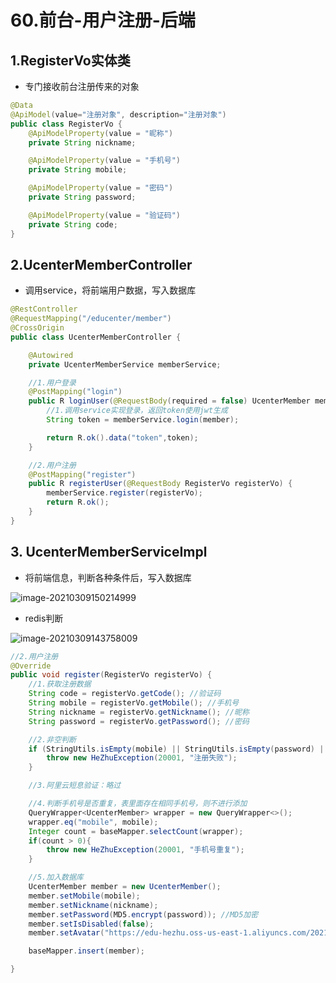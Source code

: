 # 60.前台-用户注册-后端

## 1.RegisterVo实体类

* 专门接收前台注册传来的对象

```java
@Data
@ApiModel(value="注册对象", description="注册对象")
public class RegisterVo {
    @ApiModelProperty(value = "昵称")
    private String nickname;

    @ApiModelProperty(value = "手机号")
    private String mobile;

    @ApiModelProperty(value = "密码")
    private String password;

    @ApiModelProperty(value = "验证码")
    private String code;
}
```

## 2.UcenterMemberController

* 调用service，将前端用户数据，写入数据库

```java
@RestController
@RequestMapping("/educenter/member")
@CrossOrigin
public class UcenterMemberController {

    @Autowired
    private UcenterMemberService memberService;

    //1.用户登录
    @PostMapping("login")
    public R loginUser(@RequestBody(required = false) UcenterMember member) {
        //1.调用service实现登录，返回token使用jwt生成
        String token = memberService.login(member);

        return R.ok().data("token",token);
    }

    //2.用户注册
    @PostMapping("register")
    public R registerUser(@RequestBody RegisterVo registerVo) {
        memberService.register(registerVo);
        return R.ok();
    }
}
```

## 3. UcenterMemberServiceImpl

* 将前端信息，判断各种条件后，写入数据库

![image-20210309150214999](https://raw.githubusercontent.com/TWDH/Leetcode-From-Zero/pictures/img/image-20210309150214999.png)

* redis判断

![image-20210309143758009](https://raw.githubusercontent.com/TWDH/Leetcode-From-Zero/pictures/img/image-20210309143758009.png)

```java
//2.用户注册
@Override
public void register(RegisterVo registerVo) {
    //1.获取注册数据
    String code = registerVo.getCode(); //验证码
    String mobile = registerVo.getMobile(); //手机号
    String nickname = registerVo.getNickname(); //昵称
    String password = registerVo.getPassword(); //密码

    //2.非空判断
    if (StringUtils.isEmpty(mobile) || StringUtils.isEmpty(password) || StringUtils.isEmpty(code) || StringUtils.isEmpty(nickname)) {
        throw new HeZhuException(20001, "注册失败");
    }

    //3.阿里云短息验证：略过

    //4.判断手机号是否重复，表里面存在相同手机号，则不进行添加
    QueryWrapper<UcenterMember> wrapper = new QueryWrapper<>();
    wrapper.eq("mobile", mobile);
    Integer count = baseMapper.selectCount(wrapper);
    if(count > 0){
        throw new HeZhuException(20001, "手机号重复");
    }

    //5.加入数据库
    UcenterMember member = new UcenterMember();
    member.setMobile(mobile);
    member.setNickname(nickname);
    member.setPassword(MD5.encrypt(password)); //MD5加密
    member.setIsDisabled(false);
    member.setAvatar("https://edu-hezhu.oss-us-east-1.aliyuncs.com/2021/02/23/90e64159dae14c84b4de257db514484ffile.png");

    baseMapper.insert(member);

}
```

